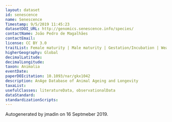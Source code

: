 ```yaml
---
layout: dataset
id: senescence
name: Senescence
Timestamp: 9/5/2019 11:45:23
datasetDOI_URL: http://genomics.senescence.info/species/
contactName: João Pedro de Magalhães
contactEmail: 
license: CC BY 3.0
traitList: Female maturity | Male maturity | Gestation/Incubation | Weaning | Litter/Clutch size | Litters/Clutches per year| Inter-litter/Interbirth interval | Birth weight | Weaning weight | Adult weight | Growth rate | Maximum longevity | IMR | MRDT  | Metabolic rate | Body mass | Temperature
higherGeography: Global
decimalLatitude: 
decimalLongitude: 
taxon: Animalia
eventDate: 
paperDOIcitation: 10.1093/nar/gkx1042
description: AnAge Database of Animal Ageing and Longevity
taxaList: 
usefulClasses: literatureData, observationalData
dataStandard: 
standardizationScripts: 
---
```


Autogenerated by jmadin on 16 Septmeber 2019.

